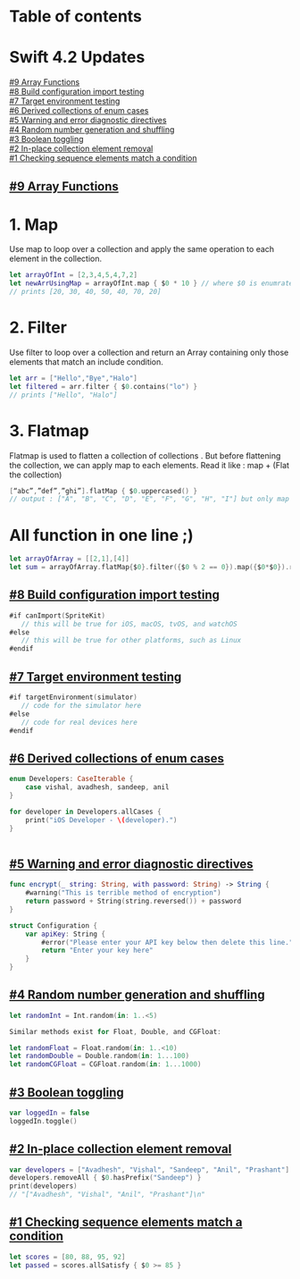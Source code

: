 # Table of contents 


# Swift 4.2 Updates

[#9 Array Functions](https://github.com/avadhesh12345678/Swift-Updates#9-array-functions)     
[#8 Build configuration import testing](https://github.com/avadhesh12345678/Swift-Updates#8-build-configuration-import-testing)         
[#7 Target environment testing](https://github.com/avadhesh12345678/Swift-Updates#7-target-environment-testing)     
[#6 Derived collections of enum cases](https://github.com/avadhesh12345678/Swift-Updates#6-derived-collections-of-enum-cases)     
[#5 Warning and error diagnostic directives](https://github.com/avadhesh12345678/Swift-Updates#5-warning-and-error-diagnostic-directives)       
[#4 Random number generation and shuffling](https://github.com/avadhesh12345678/Swift-Updates#4-random-number-generation-and-shuffling)  
[#3 Boolean toggling](https://github.com/avadhesh12345678/Swift-Updates#3-boolean-toggling)  
[#2 In-place collection element removal](https://github.com/avadhesh12345678/Swift-Updates#2-in-place-collection-element-removal)  
[#1 Checking sequence elements match a condition](https://github.com/avadhesh12345678/Swift-Updates#1-checking-sequence-elements-match-a-condition)   

## [#9 Array Functions](https://github.com/avadhesh12345678)
 # 1. Map
 Use map to loop over a collection and apply the same operation to each element in the collection.
```swift
let arrayOfInt = [2,3,4,5,4,7,2]
let newArrUsingMap = arrayOfInt.map { $0 * 10 } // where $0 is enumrated object of an array/Sequence
// prints [20, 30, 40, 50, 40, 70, 20]
```
# 2. Filter
Use filter to loop over a collection and return an Array containing only those elements that match an include condition.
```swift
let arr = ["Hello","Bye","Halo"]
let filtered = arr.filter { $0.contains("lo") }
// prints ["Hello", "Halo"] 

```
# 3. Flatmap
Flatmap is used to flatten a collection of collections . But before flattening the collection, we can apply map to each elements.
Read it like : map + (Flat the collection)
```swift
[“abc”,”def”,”ghi”].flatMap { $0.uppercased() }
// output : ["A", "B", "C", "D", "E", "F", "G", "H", "I"] but only map function output would be output: [“ABC”, “DEF”, “GHI”]
```
 # All function in one line ;)
 ```swift
 let arrayOfArray = [[2,1],[4]]
 let sum = arrayOfArray.flatMap{$0}.filter({$0 % 2 == 0}).map({$0*$0}).reduce(0 ,+) // 20
 ```
## [#8 Build configuration import testing](https://github.com/avadhesh12345678)

```swift
#if canImport(SpriteKit)
   // this will be true for iOS, macOS, tvOS, and watchOS
#else
   // this will be true for other platforms, such as Linux
#endif
```

## [#7 Target environment testing](https://github.com/avadhesh12345678)

```swift
#if targetEnvironment(simulator)
   // code for the simulator here
#else
   // code for real devices here
#endif
```

## [#6 Derived collections of enum cases](https://github.com/avadhesh12345678)

```swift
enum Developers: CaseIterable {
    case vishal, avadhesh, sandeep, anil
}
```
```swift
for developer in Developers.allCases {
    print("iOS Developer - \(developer).")
}
```
```swift

```

## [#5 Warning and error diagnostic directives](https://github.com/avadhesh12345678)

```swift
func encrypt(_ string: String, with password: String) -> String {
    #warning("This is terrible method of encryption")
    return password + String(string.reversed()) + password
}

struct Configuration {
    var apiKey: String {
        #error("Please enter your API key below then delete this line.")
        return "Enter your key here"
    }
} 
```


## [#4 Random number generation and shuffling](https://github.com/avadhesh12345678)

```swift
let randomInt = Int.random(in: 1..<5)

Similar methods exist for Float, Double, and CGFloat:

let randomFloat = Float.random(in: 1..<10)
let randomDouble = Double.random(in: 1...100)
let randomCGFloat = CGFloat.random(in: 1...1000)
```

## [#3 Boolean toggling](https://github.com/avadhesh12345678)

```swift
var loggedIn = false
loggedIn.toggle()
```

## [#2 In-place collection element removal](https://github.com/avadhesh12345678)

```swift
var developers = ["Avadhesh", "Vishal", "Sandeep", "Anil", "Prashant"]
developers.removeAll { $0.hasPrefix("Sandeep") }
print(developers)
// "["Avadhesh", "Vishal", "Anil", "Prashant"]\n"
```

## [#1 Checking sequence elements match a condition](https://github.com/avadhesh12345678)

```swift
let scores = [80, 88, 95, 92]
let passed = scores.allSatisfy { $0 >= 85 }
```









